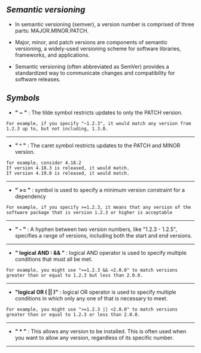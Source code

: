 ## _Semantic versioning_

- In semantic versioning (semver), a version number is comprised of three parts: MAJOR.MINOR.PATCH.

- Major, minor, and patch versions are components of semantic versioning, a widely-used versioning scheme for software libraries, frameworks, and applications.

- Semantic versioning (often abbreviated as SemVer) provides a standardized way to communicate changes and compatibility for software releases.

## _Symbols_

- **" ~ "** : The tilde symbol restricts updates to only the PATCH version.

```
For example, if you specify "~1.2.3", it would match any version from 1.2.3 up to, but not including, 1.3.0.
```

---

- **" ^ "** : The caret symbol restricts updates to the PATCH and MINOR version.

```
for example, consider 4.18.2
If version 4.18.3 is released, it would match.
If version 4.19.0 is released, it would match.
```

---

- **" >= "** : symbol is used to specify a minimum version constraint for a dependency

```
For example, if you specify >=1.2.3, it means that any version of the software package that is version 1.2.3 or higher is acceptable
```

---

- **" - "** : A hyphen between two version numbers, like "1.2.3 - 1.2.5", specifies a range of versions, including both the start and end versions.

---

- **" logical AND : && "** : logical AND operator is used to specify multiple conditions that must all be met.

```
For example, you might use ">=1.2.3 && <2.0.0" to match versions greater than or equal to 1.2.3 but less than 2.0.0.
```

---

- **"logical OR ( || )"** : logical OR operator is used to specify multiple conditions in which only any one of that is necessary to meet.

```
For example, you might use ">=1.2.3 || <2.0.0" to match versions greater than or equal to 1.2.3 or less than 2.0.0.
```

---

- **" \* "** : This allows any version to be installed. This is often used when you want to allow any version, regardless of its specific number.

---
